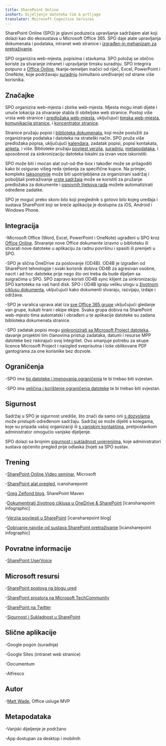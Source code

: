 ```yaml
---
title: SharePoint Online
inshort: Dijeljenje datoteka tim & prtljage
translator: Microsoft Cognitive Services
---
```



SharePoint Online (SPO) je glavni poduzeća upravljanje sadržajem alat koji dolazi kao dio ekosustava u Microsoft Office 365. SPO daje alate upravljanja dokumenata i podataka, intranet web stranice i [izgrađen-in mehanizam za pretraživanje](http://icsh.pt/HowToSPSearch).

SPO organizira web-mjesta, popisima i stavkama. SPO položaj se obično koriste za stvaranje intranet i upravljanje timsku suradnju. SPO integrira potpuno s [Office Online](https://technet.microsoft.com/en-us/library/word-online-service-description.aspx), tkanje-temeljen inačici od riječ, Excel, PowerPoint i OneNote, koje podržavaju [suradnju](http://icsh.pt/CoAuthoring) (simultano uređivanje) od strane više korisnika.

Značajke
---------

SPO organizira web-mjesta i zbirke web-mjesta. Mjesta mogu imati dijete i unuče lokacija za stvaranje stabla ili obiteljske web stranice. Postoji više vrsta web stranice i [predložaka web-mjesta](https://support.office.com/en-us/article/Using-templates-to-create-different-kinds-of-SharePoint-sites-449eccec-ff99-4cf3-b62e-dcfee37e8da4), uključujući [timska web-mjesta](https://support.office.com/en-us/article/what-is-a-sharepoint-team-site-75545757-36c3-46a7-beed-0aaa74f0401e), [komunikacija stranice](https://support.office.com/en-us/article/what-is-a-sharepoint-communication-site-94a33429-e580-45c3-a090-5512a8070732), i [koncentrator stranice](https://docs.microsoft.com/en-us/sharepoint/dev/features/hub-site/hub-site-overview).

Stranice pružaju popisi i [biblioteka dokumenata](http://icsh.pt/SPDocLibs), koji može poslužiti za organiziranje podataka i datoteka na strateški način. SPO pruža više predložaka popisa, uključujući [kalendara](https//icsh.pt/SPCalendars), zadatak popisi, popisi kontakata, [anketa](http://icsh.pt/SPSurveyIntro), i više. Biblioteke pružaju [povijest verzija](http://icsh.pt/VersionHistory), [suradnju](http://icsh.pt/CoAuthoring), [metapodataka](http://icsh.pt/MetadataGuide), i sposobnost za sinkronizaciju datoteka lokalni za izvan veze iskoristiti.

SPO može biti i moćan alat out-od-the-box i također može se prilagoditi kako bi osigurao višeg reda rješenja za specifične kupce. Na primjer, kompleks [taksonomije](http://sharepointmaven.com/2-ways-to-design-sharepoint-taxonomy-for-an-organization/) može biti upotrijebljena za organizirani sadržaj i poboljšali pretraživanje [vrste sadržaja](https://technet.microsoft.com/en-us/library/cc262735.aspx) može se koristiti za pružanje predložaka za dokumente i [osnovnih tijekova rada](http://sharepointmaven.com/4-things-to-do-before-creating-a-workflow-in-sharepoint-and-office-365/) možete automatizirati određene zadatke.

SPO je moguć preko skoro bilo koji preglednik s gotovo bilo kojeg uređaja i sustava SharePoint koji se kreće aplikacija je dostupna za iOS, Android i Windows Phone.

Integracija
---------

-Microsoft Office (Word, Excel, PowerPoint i OneNote) ugrađeni u SPO kroz [Office Online](https://technet.microsoft.com/en-us/library/word-online-service-description.aspx). Stvaranje nove Office dokumente izravno u biblioteku ili stvarati nove datoteke u aplikaciju za radnu površinu i spasiti ili prenijeti u SPO.

-SPO je slična OneDrive za poslovanje (OD4B). OD4B je izgrađen od SharePoint tehnologije i svaki korisnik dobiva OD4B za agresivan osobne, nacrt i ad hoc datoteke prije nego što oni treba da bude dijeljen sa suigračima u SPO. SPO zapravo koristi OD4B sync klijent za sinkronizaciju SPO kartoteka na vaš hard disk. SPO i OD4B igraju veliku ulogu u [životnom ciklusu dokumenta](http://icsh.pt/DocCircleOfLife), uključujući kako dokumenti stvaraju, razvijaju, izdaje i održava.

-SPO je varalica uprava alat iza [sve Office 365 grupe](http://icsh.pt/O365groups) uključujući gledanje van grupe, kukati hrani i ekipe ekipe. Svaka grupa dobiva na SharePoint web-mjesto tima automatski i obrađeni u te aplikacije datoteke su zadana biblioteka dokumenata stranice.

-SPO zadatak popisi mogu [sinkronizirati sa Microsoft Project datoteka](http://icsh.pt/MPPtoSharePoint), davanje projektni tim članovima pristup zadataka, datumi i resurse MPP datoteke bez riskirajući svoj integritet. Ovo smanjuje potrebu za skupe licence Microsoft Project i naizgled sveprisutna i loše oblikovane PDF gantograma za one korisnike bez dozvole.

Ograničenja
---------

-SPO ima [tip datoteke i imenovanja ograničenja](http://icsh.pt/SPFileTypeLimits) te bi trebao biti svjestan.

-SPO ima [veličina i korištenje ograničenja datoteke](http://icsh.pt/SPUseLimits) te bi trebao biti svjestan.

Sigurnost
---------

Sadržaj u SPO je sigurnost urediše, što znači da samo oni [s dozvolama](http://icsh.pt/PermissionsInSP) može pristupiti određenom sadržaju. Sadržaj se može dijeliti s kolegama, koje su pripada vašoj organizaciji ili [s vanjskim kontaktima](http://icsh.pt/ExternalSharing), pretpostavkom administrator omogućio vanjske dijeljenje.

SPO dolazi sa brojnim [sigurnost i sukladnost uvjerenjima](https://blogs.technet.microsoft.com/wbaer/2017/03/13/security-and-compliance-in-sharepoint-online-and-onedrive-for-business/), koje administratori sustava općenito pregled prije odlaska živjeti sa SPO sustav.

Trening
---------

-[SharePoint Online Video seminar](https://support.office.com/en-us/article/SharePoint-Online-video-training-cb8ef501-84db-4427-ac77-ec2009fb8e23?ui=en-US&rs=en-US&ad=US), Microsoft

-[SharePoint alat pregled](http://icansharepoint.com/tools), icansharepoint

-[Greg Zelfond blog](http://sharepointmaven.com/blog-sharepoint-best-practices/), SharePoint Maven

-[Dokumentirati životnog ciklusa u OneDrive & SharePoint](http://icsh.pt/DocCircleOfLife) \[icansharepoint
    infographic\]

-[Verzija povijesti u SharePoint](http://icsh.pt/VersionHistory)
    \[icansharepoint blog\]

-[Dobivanje najviše od sustava SharePoint
    pretraživanje](http://icsh.pt/HowToSPSearch) \[icansharepoint infographic\]

Povratne informacije
---------

-[SharePoint UserVoice](https://sharepoint.uservoice.com/)

Microsoft resursi
---------

-[SharePoint postova na blogu ured](https://blogs.office.com/en-us/sharepoint/)

-[SharePoint prostora na Microsoft TechCommunity](https://techcommunity.microsoft.com/t5/SharePoint/bd-p/SharePoint_General)

-[SharePoint na Twitter](https://twitter.com/sharepoint)

-[Sigurnost i Sukladnost u SharePoint](https://blogs.technet.microsoft.com/wbaer/2017/03/13/security-and-compliance-in-sharepoint-online-and-onedrive-for-business/)


Slične aplikacije
--------------------

-Google pogon (suradnja)

-Google Sites (intranet web stranice)

-Documentum

-Alfresco

Autor
---------

-[Matt Wade](https://www.linkedin.com/in/thatmattwade/), Office usluge MVP

Metapodataka
--------

-Vanjski dijeljenje je podržano

-App dostupan za desktop i mobilnih

